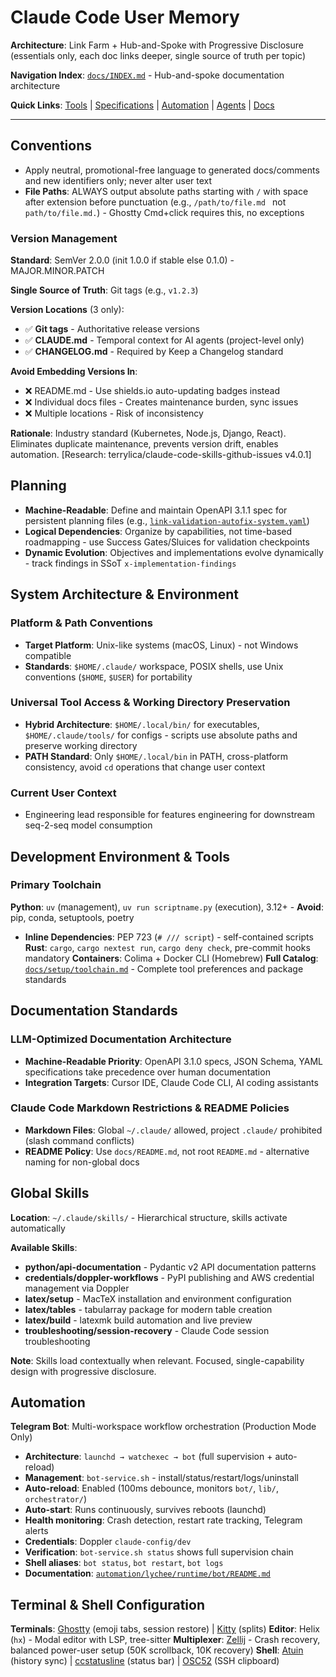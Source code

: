 # Claude Code User Memory

**Architecture**: Link Farm + Hub-and-Spoke with Progressive Disclosure (essentials only, each doc links deeper, single source of truth per topic)

**Navigation Index**: [`docs/INDEX.md`](docs/INDEX.md) - Hub-and-spoke documentation architecture

**Quick Links**: [Tools](tools/) | [Specifications](specifications/) | [Automation](automation/) | [Agents](docs/agents/AGENTS.md) | [Docs](docs/)

---

## Conventions

- Apply neutral, promotional-free language to generated docs/comments and new identifiers only; never alter user text
- **File Paths**: ALWAYS output absolute paths starting with `/` with space after extension before punctuation (e.g., `/path/to/file.md ` not `path/to/file.md.`) - Ghostty Cmd+click requires this, no exceptions

### Version Management

**Standard**: SemVer 2.0.0 (init 1.0.0 if stable else 0.1.0) - MAJOR.MINOR.PATCH

**Single Source of Truth**: Git tags (e.g., `v1.2.3`)

**Version Locations** (3 only):

- ✅ **Git tags** - Authoritative release versions
- ✅ **CLAUDE.md** - Temporal context for AI agents (project-level only)
- ✅ **CHANGELOG.md** - Required by Keep a Changelog standard

**Avoid Embedding Versions In**:

- ❌ README.md - Use shields.io auto-updating badges instead
- ❌ Individual docs files - Creates maintenance burden, sync issues
- ❌ Multiple locations - Risk of inconsistency

**Rationale**: Industry standard (Kubernetes, Node.js, Django, React). Eliminates duplicate maintenance, prevents version drift, enables automation. [Research: terrylica/claude-code-skills-github-issues v4.0.1]

## Planning

- **Machine-Readable**: Define and maintain OpenAPI 3.1.1 spec for persistent planning files (e.g., [`link-validation-autofix-system.yaml`](/Users/terryli/.claude/specifications/link-validation-autofix-system.yaml))
- **Logical Dependencies**: Organize by capabilities, not time-based roadmapping - use Success Gates/Sluices for validation checkpoints
- **Dynamic Evolution**: Objectives and implementations evolve dynamically - track findings in SSoT `x-implementation-findings`

## System Architecture & Environment

### Platform & Path Conventions

- **Target Platform**: Unix-like systems (macOS, Linux) - not Windows compatible
- **Standards**: `$HOME/.claude/` workspace, POSIX shells, use Unix conventions (`$HOME`, `$USER`) for portability

### Universal Tool Access & Working Directory Preservation

- **Hybrid Architecture**: `$HOME/.local/bin/` for executables, `$HOME/.claude/tools/` for configs - scripts use absolute paths and preserve working directory
- **PATH Standard**: Only `$HOME/.local/bin` in PATH, cross-platform consistency, avoid `cd` operations that change user context

### Current User Context

- Engineering lead responsible for features engineering for downstream seq-2-seq model consumption

## Development Environment & Tools

### Primary Toolchain

**Python**: `uv` (management), `uv run scriptname.py` (execution), 3.12+ - **Avoid**: pip, conda, setuptools, poetry

- **Inline Dependencies**: PEP 723 (`# /// script`) - self-contained scripts
  **Rust**: `cargo`, `cargo nextest run`, `cargo deny check`, pre-commit hooks mandatory
  **Containers**: Colima + Docker CLI (Homebrew)
  **Full Catalog**: [`docs/setup/toolchain.md`](docs/setup/toolchain.md) - Complete tool preferences and package standards

## Documentation Standards

### LLM-Optimized Documentation Architecture

- **Machine-Readable Priority**: OpenAPI 3.1.0 specs, JSON Schema, YAML specifications take precedence over human documentation
- **Integration Targets**: Cursor IDE, Claude Code CLI, AI coding assistants

### Claude Code Markdown Restrictions & README Policies

- **Markdown Files**: Global `~/.claude/` allowed, project `.claude/` prohibited (slash command conflicts)
- **README Policy**: Use `docs/README.md`, not root `README.md` - alternative naming for non-global docs

## Global Skills

**Location**: `~/.claude/skills/` - Hierarchical structure, skills activate automatically

**Available Skills**:

- **python/api-documentation** - Pydantic v2 API documentation patterns
- **credentials/doppler-workflows** - PyPI publishing and AWS credential management via Doppler
- **latex/setup** - MacTeX installation and environment configuration
- **latex/tables** - tabularray package for modern table creation
- **latex/build** - latexmk build automation and live preview
- **troubleshooting/session-recovery** - Claude Code session troubleshooting

**Note**: Skills load contextually when relevant. Focused, single-capability design with progressive disclosure.

## Automation

**Telegram Bot**: Multi-workspace workflow orchestration (Production Mode Only)

- **Architecture**: `launchd → watchexec → bot` (full supervision + auto-reload)
- **Management**: `bot-service.sh` - install/status/restart/logs/uninstall
- **Auto-reload**: Enabled (100ms debounce, monitors `bot/`, `lib/`, `orchestrator/`)
- **Auto-start**: Runs continuously, survives reboots (launchd)
- **Health monitoring**: Crash detection, restart rate tracking, Telegram alerts
- **Credentials**: Doppler `claude-config/dev`
- **Verification**: `bot-service.sh status` shows full supervision chain
- **Shell aliases**: `bot status`, `bot restart`, `bot logs`
- **Documentation**: [`automation/lychee/runtime/bot/README.md`](/Users/terryli/.claude/automation/lychee/runtime/bot/README.md)

## Terminal & Shell Configuration

**Terminals**: [Ghostty](docs/setup/terminal-setup.md) (emoji tabs, session restore) | [Kitty](docs/setup/terminal-setup.md) (splits)
**Editor**: Helix (`hx`) - Modal editor with LSP, tree-sitter
**Multiplexer**: [Zellij](docs/setup/README.md) - Crash recovery, balanced power-user setup (50K scrollback, 10K recovery)
**Shell**: [Atuin](specifications/atuin-shell-history.yaml) (history sync) | [ccstatusline](https://github.com/sirmalloc/ccstatusline) (status bar) | [OSC52](docs/setup/ssh-clipboard-osc52.md) (SSH clipboard)
